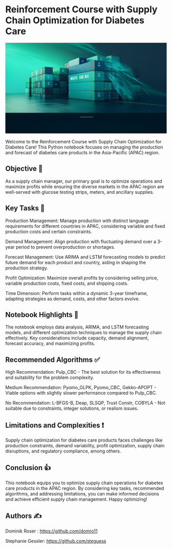 # Reinforcement Course with Supply Chain Optimization for Diabetes Care

![Example Image](Container.png)

Welcome to the Reinforcement Course with Supply Chain Optimization for Diabetes Care! This Python notebook focuses on managing the production and forecast of diabetes care products in the Asia-Pacific (APAC) region.

##  Objective 🎯
As a supply chain manager, our primary goal is to optimize operations and maximize profits while ensuring the diverse markets in the APAC region are well-served with glucose testing strips, meters, and ancillary supplies.

## Key Tasks 📝
Production Management: Manage production with distinct language requirements for different countries in APAC, considering variable and fixed production costs and certain constraints.

Demand Management: Align production with fluctuating demand over a 3-year period to prevent overproduction or shortages.

Forecast Management: Use ARIMA and LSTM forecasting models to predict future demand for each product and country, aiding in shaping the production strategy.

Profit Optimization: Maximize overall profits by considering selling price, variable production costs, fixed costs, and shipping costs.

Time Dimension: Perform tasks within a dynamic 3-year timeframe, adapting strategies as demand, costs, and other factors evolve.

## Notebook Highlights 🚀
The notebook employs data analysis, ARIMA, and LSTM forecasting models, and different optimization techniques to manage the supply chain effectively. Key considerations include capacity, demand alignment, forecast accuracy, and maximizing profits.

## Recommended Algorithms ✅
High Recommendation: Pulp_CBC - The best solution for its effectiveness and suitability for the problem complexity.

Medium Recommendation: Pyomo_GLPK, Pyomo_CBC, Gekko-APOPT - Viable options with slightly slower performance compared to Pulp_CBC.

No Recommendation: L-BFGS-B, Deap, SLSQP, Trust Constr, COBYLA - Not suitable due to constraints, integer solutions, or realism issues.

## Limitations and Complexities ❗
Supply chain optimization for diabetes care products faces challenges like production constraints, demand variability, profit optimization, supply chain disruptions, and regulatory compliance, among others.

## Conclusion 👍
This notebook equips you to optimize supply chain operations for diabetes care products in the APAC region. By considering key tasks, recommended algorithms, and addressing limitations, you can make informed decisions and achieve efficient supply chain management. Happy optimizing!

## Authors ✍

Dominik Roser : https://github.com/domro11

Stephanie Gessler: https://github.com/steguess
